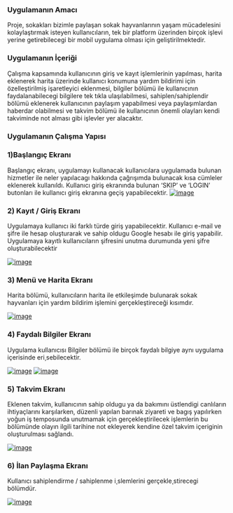 ### Uygulamanın Amacı
Proje, sokakları bizimle paylaşan sokak hayvanlarının yaşam mücadelesini kolaylaştırmak isteyen  kullanıcıların, tek bir platform üzerinden birçok işlevi yerine getirebilecegi bir mobil uygulama olması için geliştirilmektedir.
### Uygulamanın İçeriği
Çalışma kapsamında kullanıcının giriş ve kayıt işlemlerinin yapılması, harita eklenerek harita üzerinde kullanıcı konumuna yardım bildirimi için özelleştirilmiş işaretleyici eklenmesi, bilgiler bölümü ile kullanıcının faydalanabilecegi bilgilere tek tıkla ulaşılabilmesi, sahiplen/sahiplendir bölümü eklenerek kullanıcının paylaşım yapabilmesi veya paylaşımlardan haberdar olabilmesi ve takvim bölümü ile kullanıcının önemli olayları kendi takviminde not alması gibi işlevler yer alacaktır.

### Uygulamanın Çalışma Yapısı
### 1)Başlangıç Ekranı
Başlangıç ekranı, uygulamayı kullanacak kullanıcılara uygulamada bulunan hizmetler ile neler yapılacagı hakkında çağrışımda bulunacak kısa cümleler eklenerek kullanıldı. Kullanıcı giriş ekranında bulunan ‘SKIP’ ve ‘LOGIN’ butonları ile kullanıcı giriş ekranına geçiş yapabilecektir.
 [![image](https://r.resimlink.com/tmfSH.jpg)](https://resimlink.com/tmfSH)

### 2) Kayıt / Giriş Ekranı
Uygulamaya kullanıcı iki farklı türde giriş yapabilecektir. Kullanıcı e-mail ve şifre ile hesap oluşturarak ve sahip oldugu Google hesabı ile giriş yapabilir. Uygulamaya kayıtlı kullanıcıların şifresini unutma durumunda yeni şifre oluşturabilecektir

[![image](https://r.resimlink.com/pJhzN.jpg)](https://resimlink.com/pJhzN)

### 3) Menü ve Harita Ekranı
Harita bölümü, kullanıcıların harita ile etkileşimde bulunarak sokak hayvanları için yardım bildirim işlemini gerçekleştireceği kısımdır.

[![image](https://r.resimlink.com/TiH6IYBfw1a8.jpg)](https://resimlink.com/TiH6IYBfw1a8)

### 4) Faydalı Bilgiler Ekranı
 Uygulama kullanıcısı Bilgiler bölümü ile birçok faydalı bilgiye aynı uygulama içerisinde eri¸sebilecektir.
 
[![image](https://r.resimlink.com/vjK9D.jpg)](https://resimlink.com/vjK9D)
[![image](https://r.resimlink.com/RMokKfq.jpg)](https://resimlink.com/RMokKfq)

### 5) Takvim Ekranı
Eklenen takvim, kullanıcının sahip oldugu ya da bakımını üstlendigi canlıların ihtiyaçlarını karşılarken, düzenli yapılan barınak ziyareti ve bagış yapılırken yoğun iş temposunda unutmamak için gerçekleştirilecek işlemlerin bu bölümünde olayın ilgili tarihine not ekleyerek kendine özel takvim içeriginin oluşturulması sağlandı.

[![image](https://r.resimlink.com/b17E2.jpg)](https://resimlink.com/b17E2)

### 6) İlan Paylaşma Ekranı
Kullanıcı sahiplendirme / sahiplenme i¸slemlerini gerçekle¸stirecegi bölümdür.

[![image](https://r.resimlink.com/1JB2SyghFLDQ.jpg)](https://resimlink.com/1JB2SyghFLDQ)
